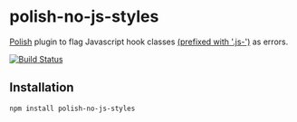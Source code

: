 # polish-no-js-styles
[Polish](https://github.com/brendanlacroix/polish-css) plugin to flag Javascript hook classes [(prefixed with '.js-')](http://tech.animoto.com/2015/03/31/how-animoto-writes-css/) as errors.

[![Build Status](https://travis-ci.org/brendanlacroix/polish-no-js-styles.svg)](https://travis-ci.org/brendanlacroix/polish-no-js-styles)

## Installation
`npm install polish-no-js-styles`
